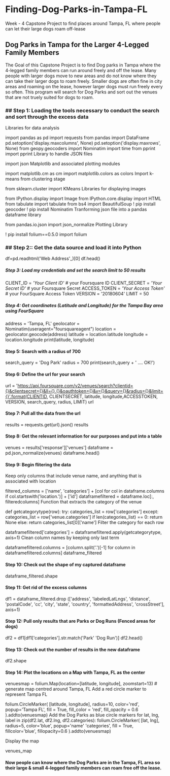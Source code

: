 # Finding-Dog-Parks-in-Tampa-FL
Week - 4 Capstone Project to find places around Tampa, FL where people can let their large dogs roam off-lease
## Dog Parks in Tampa for the Larger 4-Legged Family Members
The Goal of this Capstone Project is to find Dog parks in Tampa where the 4-legged family members can run around freely and off the lease. Many people with larger dogs move to new areas and do not know where they can take their larger dogs to roam freely. Smaller dogs are often fine in city areas and roaming on the lease, however larger dogs must run freely every so often. This program will search for Dog Parks and sort out the venues that are not truely suited for dogs to roam.

### ## Step 1: Loading the tools necessary to conduct the search and sort through the excess data

Libraries for data analysis

import pandas as pd
import requests
from pandas import DataFrame
pd.setoption('display.maxcolumns', None)
pd.setoption('display.maxrows', None)
from geopy.geocoders import Nominatim
import time
from pprint import pprint
Library to handle JSON files

import json
Matplotlib and associated plotting modules

import matplotlib.cm as cm
import matplotlib.colors as colors
Import k-means from clustering stage

from sklearn.cluster import KMeans
Libraries for displaying images

from IPython.display import Image
from IPython.core.display import HTML
from tabulate import tabulate
from bs4 import BeautifulSoup
! pip install geocoder
! pip install Nominatim
Tranforming json file into a pandas dataframe library

from pandas.io.json import json_normalize
Plotting Library

! pip install folium==0.5.0
import folium
### ## Step 2:: Get the data source and load it into Python

df=pd.readhtml('Web Address'_)[0]
df.head()
##### Step 3: Load my credentials and set the search limit to 50 results

CLIENT_ID = _'Your Client ID'_ # your Foursquare ID
CLIENT_SECRET = _'Your Secret ID'_ # your Foursquare Secret
ACCESS_TOKEN = _'Your Access Token'_ # your FourSquare Access Token
VERSION = '20180604'
LIMIT = 50
##### Step 4: Get coordinates (Latitude and Longitude) for the Tampa Bay area using FourSquare

address = 'Tampa, FL'
geolocator = Nominatim(useragent="foursquareagent")
location = geolocator.geocode(address)
latitude = location.latitude
longitude = location.longitude
print(latitude, longitude)
#### Step 5: Search with a radius of 700

search_query = 'Dog Park'
radius = 700
print(search_query + ' …. OK!')
#### Step 6: Define the url for your search

url = 'https://api.foursquare.com/v2/venues/search?clientid={}&clientsecret={}&ll={},{}&oauthtoken={}&v={}&query={}&radius={}&limit={}'.format(CLIENTID, CLIENTSECRET, latitude, longitude,ACCESSTOKEN, VERSION, search_query, radius, LIMIT) url
#### Step 7: Pull all the data from the url

results = requests.get(url).json()
results
#### Step 8: Get the relevant information for our purposes and put into a table

venues = results['response']['venues']
dataframe = pd.json_normalize(venues)
dataframe.head()
#### Step 9: Begin flitering the data

Keep only columns that include venue name, and anything that is associated with location

filtered_columns = ['name', 'categories'] + [col for col in dataframe.columns if col.startswith('location.')] + ['id']
dataframefiltered = dataframe.loc[:, filteredcolumns]
Function that extracts the category of the venue

def getcategorytype(row):
try:
categories_list = row['categories']
except:
categories_list = row['venue.categories']
if len(categories_list) == 0:
return None
else:
return categories_list[0]['name']
Filter the category for each row

dataframefiltered['categories'] = dataframefiltered.apply(getcategorytype, axis=1)
Clean column names by keeping only last term

dataframefiltered.columns = [column.split('.')[-1] for column in dataframefiltered.columns]
dataframe_filtered
#### Step 10: Check out the shape of my captured dataframe

dataframe_filtered.shape
#### Step 11: Get rid of the excess columns

df1 = dataframe_filtered.drop (['address', 'labeledLatLngs', 'distance', 'postalCode', 'cc', 'city', 'state', 'country', 'formattedAddress', 'crossStreet'], axis=1)
#### Step 12: Pull only results that are Parks or Dog Runs (Fenced areas for dogs)

df2 = df1[df1['categories'].str.match('Park' 'Dog Run')] df2.head()

#### Step 13: Check out the number of results in the new dataframe

df2.shape
#### Step 14: Plot the locations on a Map with Tampa, FL as the center

venuesmap = folium.Map(location=[latitude, longitude], zoomstart=13) # generate map centred around Tampa, FL
Add a red circle marker to represent Tampa FL

folium.CircleMarker(
[latitude, longitude],
radius=10,
color='red',
popup='Tampa FL',
fill = True,
fill_color = 'red',
fill_opacity = 0.6
).addto(venuesmap)
Add the Dog Parks as blue circle markers for lat, lng, label in zip(df2.lat, df2.lng, df2.categories): folium.CircleMarker( [lat, lng], radius=5, color='blue', popup='name' 'categories', fill = True, fillcolor='blue', fillopacity=0.6 ).addto(venuesmap)

Display the map

venues_map
#### Now people can know where the Dog Parks are in the Tampa, FL area so their large & small 4-legged family members can roam free off the lease.
